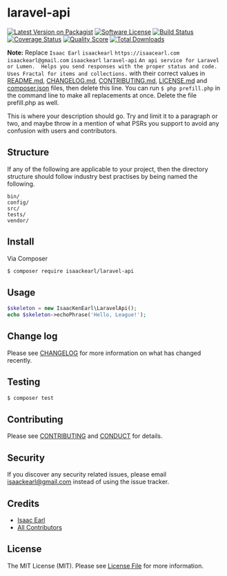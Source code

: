 # laravel-api

[![Latest Version on Packagist][ico-version]][link-packagist]
[![Software License][ico-license]](LICENSE.md)
[![Build Status][ico-travis]][link-travis]
[![Coverage Status][ico-scrutinizer]][link-scrutinizer]
[![Quality Score][ico-code-quality]][link-code-quality]
[![Total Downloads][ico-downloads]][link-downloads]

**Note:** Replace ```Isaac Earl``` ```isaackearl``` ```https://isaacearl.com``` ```isaackearl@gmail.com``` ```isaackearl``` ```laravel-api``` ```An api service for Laravel or Lumen.  Helps you send responses with the proper status and code.  Uses Fractal for items and collections.``` with their correct values in [README.md](README.md), [CHANGELOG.md](CHANGELOG.md), [CONTRIBUTING.md](CONTRIBUTING.md), [LICENSE.md](LICENSE.md) and [composer.json](composer.json) files, then delete this line. You can run `$ php prefill.php` in the command line to make all replacements at once. Delete the file prefill.php as well.

This is where your description should go. Try and limit it to a paragraph or two, and maybe throw in a mention of what
PSRs you support to avoid any confusion with users and contributors.

## Structure

If any of the following are applicable to your project, then the directory structure should follow industry best practises by being named the following.

```
bin/        
config/
src/
tests/
vendor/
```


## Install

Via Composer

``` bash
$ composer require isaackearl/laravel-api
```

## Usage

``` php
$skeleton = new IsaacKenEarl\LaravelApi();
echo $skeleton->echoPhrase('Hello, League!');
```

## Change log

Please see [CHANGELOG](CHANGELOG.md) for more information on what has changed recently.

## Testing

``` bash
$ composer test
```

## Contributing

Please see [CONTRIBUTING](CONTRIBUTING.md) and [CONDUCT](CONDUCT.md) for details.

## Security

If you discover any security related issues, please email isaackearl@gmail.com instead of using the issue tracker.

## Credits

- [Isaac Earl][link-author]
- [All Contributors][link-contributors]

## License

The MIT License (MIT). Please see [License File](LICENSE.md) for more information.

[ico-version]: https://img.shields.io/packagist/v/isaackearl/laravel-api.svg?style=flat-square
[ico-license]: https://img.shields.io/badge/license-MIT-brightgreen.svg?style=flat-square
[ico-travis]: https://img.shields.io/travis/isaackearl/laravel-api/master.svg?style=flat-square
[ico-scrutinizer]: https://img.shields.io/scrutinizer/coverage/g/isaackearl/laravel-api.svg?style=flat-square
[ico-code-quality]: https://img.shields.io/scrutinizer/g/isaackearl/laravel-api.svg?style=flat-square
[ico-downloads]: https://img.shields.io/packagist/dt/isaackearl/laravel-api.svg?style=flat-square

[link-packagist]: https://packagist.org/packages/isaackearl/laravel-api
[link-travis]: https://travis-ci.org/isaackearl/laravel-api
[link-scrutinizer]: https://scrutinizer-ci.com/g/isaackearl/laravel-api/code-structure
[link-code-quality]: https://scrutinizer-ci.com/g/isaackearl/laravel-api
[link-downloads]: https://packagist.org/packages/isaackearl/laravel-api
[link-author]: https://github.com/isaackearl
[link-contributors]: ../../contributors
